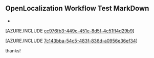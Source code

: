 ## OpenLocalization Workflow Test MarkDown
* 

[AZURE.INCLUDE [cc976fb3-449c-451e-8d5f-4c51ff4d29b9](calleeMd1.md)]



[AZURE.INCLUDE [7c143bba-54c5-483f-836d-a0956e36ef34](calleeMd2.md)]

 
thanks!